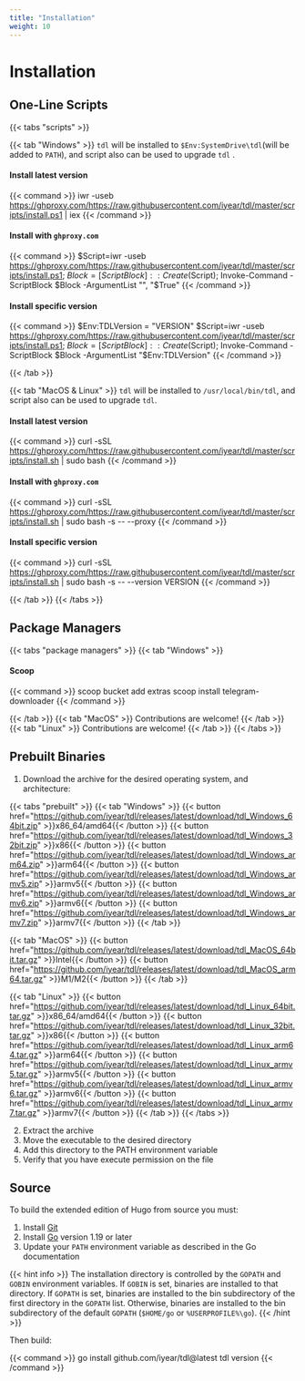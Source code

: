 ```yaml
---
title: "Installation"
weight: 10
---
```


# Installation

## One-Line Scripts

{{< tabs "scripts" >}}

{{< tab "Windows" >}}
`tdl` will be installed to `$Env:SystemDrive\tdl`(will be added to `PATH`), and script also can be used to upgrade `tdl`
.

#### Install latest version

{{< command >}}
iwr -useb https://ghproxy.com/https://raw.githubusercontent.com/iyear/tdl/master/scripts/install.ps1 | iex
{{< /command >}}

#### Install with `ghproxy.com`

{{< command >}}
$Script=iwr -useb https://ghproxy.com/https://raw.githubusercontent.com/iyear/tdl/master/scripts/install.ps1;
$Block=[ScriptBlock]::Create($Script); Invoke-Command -ScriptBlock $Block -ArgumentList "", "$True"
{{< /command >}}

#### Install specific version

{{< command >}}
$Env:TDLVersion = "VERSION"
$Script=iwr -useb https://ghproxy.com/https://raw.githubusercontent.com/iyear/tdl/master/scripts/install.ps1;
$Block=[ScriptBlock]::Create($Script); Invoke-Command -ScriptBlock $Block -ArgumentList "$Env:TDLVersion"
{{< /command >}}

{{< /tab >}}

{{< tab "MacOS & Linux" >}}
`tdl` will be installed to `/usr/local/bin/tdl`, and script also can be used to upgrade `tdl`.

#### Install latest version

{{< command >}}
curl -sSL https://ghproxy.com/https://raw.githubusercontent.com/iyear/tdl/master/scripts/install.sh | sudo bash
{{< /command >}}

#### Install with `ghproxy.com`

{{< command >}}
curl -sSL https://ghproxy.com/https://raw.githubusercontent.com/iyear/tdl/master/scripts/install.sh | sudo bash -s --
--proxy
{{< /command >}}

#### Install specific version

{{< command >}}
curl -sSL https://ghproxy.com/https://raw.githubusercontent.com/iyear/tdl/master/scripts/install.sh | sudo bash -s --
--version VERSION
{{< /command >}}

{{< /tab >}}
{{< /tabs >}}

## Package Managers

{{< tabs "package managers" >}}
{{< tab "Windows" >}}

#### Scoop

{{< command >}}
scoop bucket add extras
scoop install telegram-downloader
{{< /command >}}

{{< /tab >}}
{{< tab "MacOS" >}}
Contributions are welcome!
{{< /tab >}}
{{< tab "Linux" >}}
Contributions are welcome!
{{< /tab >}}
{{< /tabs >}}

## Prebuilt Binaries

1. Download the archive for the desired operating system, and architecture:

{{< tabs "prebuilt" >}}
{{< tab "Windows" >}}
{{< button href="https://github.com/iyear/tdl/releases/latest/download/tdl_Windows_64bit.zip" >}}x86_64/amd64{{<
/button >}}
{{< button href="https://github.com/iyear/tdl/releases/latest/download/tdl_Windows_32bit.zip" >}}x86{{< /button >}}
{{< button href="https://github.com/iyear/tdl/releases/latest/download/tdl_Windows_arm64.zip" >}}arm64{{< /button >}}
{{< button href="https://github.com/iyear/tdl/releases/latest/download/tdl_Windows_armv5.zip" >}}armv5{{< /button >}}
{{< button href="https://github.com/iyear/tdl/releases/latest/download/tdl_Windows_armv6.zip" >}}armv6{{< /button >}}
{{< button href="https://github.com/iyear/tdl/releases/latest/download/tdl_Windows_armv7.zip" >}}armv7{{< /button >}}
{{< /tab >}}

{{< tab "MacOS" >}}
{{< button href="https://github.com/iyear/tdl/releases/latest/download/tdl_MacOS_64bit.tar.gz" >}}Intel{{< /button >}}
{{< button href="https://github.com/iyear/tdl/releases/latest/download/tdl_MacOS_arm64.tar.gz" >}}M1/M2{{< /button >}}
{{< /tab >}}

{{< tab "Linux" >}}
{{< button href="https://github.com/iyear/tdl/releases/latest/download/tdl_Linux_64bit.tar.gz" >}}x86_64/amd64{{<
/button >}}
{{< button href="https://github.com/iyear/tdl/releases/latest/download/tdl_Linux_32bit.tar.gz" >}}x86{{< /button >}}
{{< button href="https://github.com/iyear/tdl/releases/latest/download/tdl_Linux_arm64.tar.gz" >}}arm64{{< /button >}}
{{< button href="https://github.com/iyear/tdl/releases/latest/download/tdl_Linux_armv5.tar.gz" >}}armv5{{< /button >}}
{{< button href="https://github.com/iyear/tdl/releases/latest/download/tdl_Linux_armv6.tar.gz" >}}armv6{{< /button >}}
{{< button href="https://github.com/iyear/tdl/releases/latest/download/tdl_Linux_armv7.tar.gz" >}}armv7{{< /button >}}
{{< /tab >}}
{{< /tabs >}}

2. Extract the archive
3. Move the executable to the desired directory
4. Add this directory to the PATH environment variable
5. Verify that you have execute permission on the file

## Source

To build the extended edition of Hugo from source you must:

1. Install [Git](https://git-scm.com/)
2. Install [Go](https://go.dev/) version 1.19 or later
3. Update your `PATH` environment variable as described in the Go documentation

{{< hint info >}}
The installation directory is controlled by the `GOPATH` and `GOBIN` environment variables. If `GOBIN` is set, binaries
are installed to that directory. If `GOPATH` is set, binaries are installed to the bin subdirectory of the first
directory in the `GOPATH` list. Otherwise, binaries are installed to the bin subdirectory of the
default `GOPATH` (`$HOME/go` or `%USERPROFILE%\go`).
{{< /hint >}}

Then build:

{{< command >}}
go install github.com/iyear/tdl@latest
tdl version
{{< /command >}}

